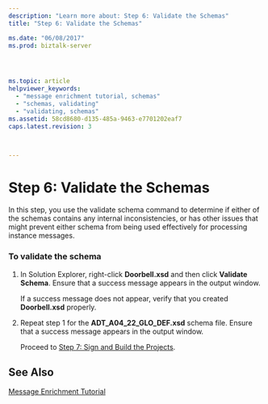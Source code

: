 ```yaml
---
description: "Learn more about: Step 6: Validate the Schemas"
title: "Step 6: Validate the Schemas"

ms.date: "06/08/2017"
ms.prod: biztalk-server




ms.topic: article
helpviewer_keywords: 
  - "message enrichment tutorial, schemas"
  - "schemas, validating"
  - "validating, schemas"
ms.assetid: 58cd8680-d135-485a-9463-e7701202eaf7
caps.latest.revision: 3



---
```

# Step 6: Validate the Schemas
In this step, you use the validate schema command to determine if either of the schemas contains any internal inconsistencies, or has other issues that might prevent either schema from being used effectively for processing instance messages.  
  
### To validate the schema  
  
1. In Solution Explorer, right-click **Doorbell.xsd** and then click **Validate Schema**. Ensure that a success message appears in the output window.  
  
    If a success message does not appear, verify that you created **Doorbell.xsd** properly.  
  
2. Repeat step 1 for the **ADT_A04_22_GLO_DEF.xsd** schema file. Ensure that a success message appears in the output window.  
  
   Proceed to [Step 7: Sign and Build the Projects](../../adapters-and-accelerators/accelerator-hl7/step-7-sign-and-build-the-projects.md).  
  
## See Also  
 [Message Enrichment Tutorial](../../adapters-and-accelerators/accelerator-hl7/message-enrichment-tutorial.md)
